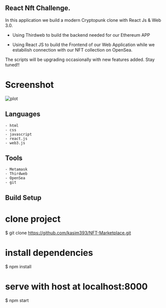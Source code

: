 ## React Nft Challenge.

In this application we build a modern Cryptopunk clone with React Js & Web 3.0.

- Using Thirdweb to build the backend needed for our Ethereum APP

- Using React JS to build the Frontend of our Web Application while we estabilish connection with our NFT collection on OpenSea.

The scripts will be upgrading occasionally with new features added. Stay tuned!!


# Screenshot

![plot](./directory_1/directory_2/.../Downloads/screencapture-localhost-3000-Modern-Crypto-Punks-2022-02-03-00_23_40.png)


## Languages
```
- html
- css
- javascript
- react.js
- web3.js
```


## Tools
```
- Metamask
- Thirdweb
- OpenSea
- git
```


## Build Setup 

# clone project
$ git clone https://github.com/kasim393/NFT-Marketplace.git

# install dependencies
$ npm install

# serve with host at localhost:8000
$ npm start
